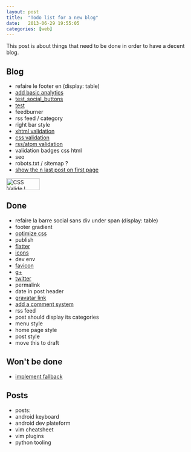 ```yaml
---
layout: post
title:  "Todo list for a new blog"
date:   2013-06-29 19:55:05
categories: [web]
---
```

This post is about things that need to be done in order to have a decent blog.

## Blog
* refaire le footer en (display: table)
* [add basic analytics](http://www.google.com/analytics/)
* [test_social_buttons](http://yourlittlehands.com/)
* [test](http://mattkersley.com/responsive/)
* feedburner
* rss feed / category
* right bar style
* [xhtml validation](http://validator.w3.org/check?uri=http%3A%2F%2Fgustavepate.github.io%2F)
* [css validation](http://jigsaw.w3.org/css-validator/)
* [rss/atom validation](http://validator.w3.org/feed/)
* validation badges css html
* seo
* robots.txt / sitemap ?
* [show the n last post on first page](/ressources/liquid.txt)

<p> <a href="http://jigsaw.w3.org/css-validator/check/referer"> <img
style="border:0;width:88px;height:31px"
src="http://jigsaw.w3.org/css-validator/images/vcss-blue" alt="CSS Valide !" /> </a> </p>

## Done
* refaire la barre social sans div under span (display: table)
* footer gradient
* [optimize css](https://github.com/geuis/helium-css)
* publish
* [flatter](http://developers.flattr.net/button/)
* [icons](http://zurb.com/playground/social-webicons)
* dev env
* [favicon](http://www.favicon.cc/)
* [g+](https://developers.google.com/+/web/+1button/)
* [twitter](https://dev.twitter.com/docs/tweet-button)
* permalink
* date in post header
* [gravatar link](http://fr.gravatar.com/)
* [add a comment system](http://disqus.com/)
* rss feed
* post should display its categories
* menu style
* home page style
* post style
* move this to draft

## Won't be done
* [implement fallback](http://modernizr.com/)

## Posts
* posts:
* android keyboard
* android dev plateform
* vim cheatsheet
* vim plugins
* python tooling
